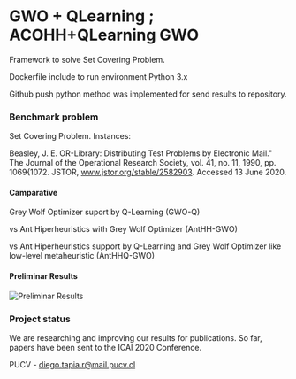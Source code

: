 # GWO + QLearning ; ACOHH+QLearning GWO

Framework to solve Set Covering Problem.

Dockerfile include to run environment Python 3.x

Github push python method was implemented for send results to repository.

### Benchmark problem

Set Covering Problem. Instances:

Beasley, J. E. OR-Library: Distributing Test Problems by Electronic Mail." The
Journal of the Operational Research Society, vol. 41, no. 11, 1990, pp. 1069{1072.
JSTOR, www.jstor.org/stable/2582903. Accessed 13 June 2020.

#### Camparative 

Grey Wolf Optimizer suport by Q-Learning (GWO-Q)

vs Ant Hiperheuristics with Grey Wolf Optimizer (AntHH-GWO)

vs Ant Hiperheuristics support by Q-Learning  and Grey Wolf Optimizer like low-level metaheuristic (AntHHQ-GWO)

#### Preliminar Results

![Preliminar Results](https://github.com/rootchile/Metaheuristics-MachineLearning-GWO-AntHH/blob/master/results.png?raw=true)



### Project status 

We are researching and improving our results for publications. So far, papers have been sent to the ICAI 2020 Conference.


PUCV - diego.tapia.r@mail.pucv.cl
